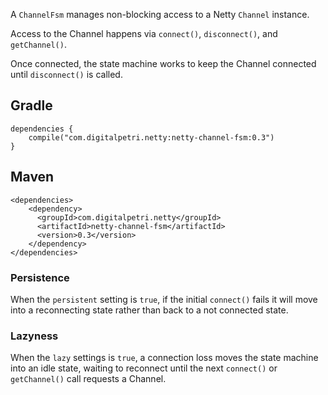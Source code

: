 A `ChannelFsm` manages non-blocking access to a Netty `Channel` instance. 

Access to the Channel happens via `connect()`, `disconnect()`, and `getChannel()`. 

Once connected, the state machine works to keep the Channel connected until `disconnect()` is called. 

## Gradle
```
dependencies {
    compile("com.digitalpetri.netty:netty-channel-fsm:0.3")
}
```

## Maven
```
<dependencies>
    <dependency>
      <groupId>com.digitalpetri.netty</groupId>
      <artifactId>netty-channel-fsm</artifactId>
      <version>0.3</version>
    </dependency>
</dependencies>
```

### Persistence
When the `persistent` setting is `true`, if the initial `connect()` fails it will move into a reconnecting state rather than back to a not connected state.

### Lazyness
When the `lazy` settings is `true`, a connection loss moves the state machine into an idle state, waiting to reconnect until the next `connect()` or `getChannel()` call requests a Channel.
